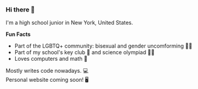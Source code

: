 ### Hi there 👋

<!--
**BetsyZhang10/BetsyZhang10** is a ✨ _special_ ✨ repository because its `README.md` (this file) appears on your GitHub profile.
-->
I'm a high school junior in New York, United States.  

**Fun Facts**  
- Part of the LGBTQ+ community: bisexual and gender uncomforming 🏳️‍🌈
- Part of my school's key club 🔑 and science olympiad 👩‍🔬
- Loves computers and math 🔢

Mostly writes code nowadays. 💻  
Personal website coming soon! 🖥️  
